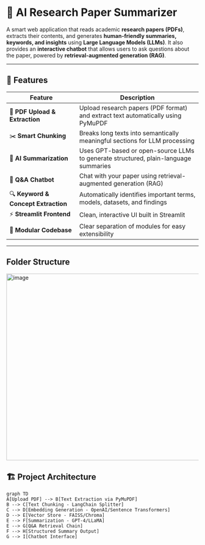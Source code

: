 # 🧠 AI Research Paper Summarizer

A smart web application that reads academic **research papers (PDFs)**, extracts their contents, and generates **human-friendly summaries, keywords, and insights** using **Large Language Models (LLMs)**. It also provides an **interactive chatbot** that allows users to ask questions about the paper, powered by **retrieval-augmented generation (RAG)**.

---

## 🚀 Features

| Feature | Description |
|----------|--------------|
| 📄 **PDF Upload & Extraction** | Upload research papers (PDF format) and extract text automatically using PyMuPDF |
| ✂️ **Smart Chunking** | Breaks long texts into semantically meaningful sections for LLM processing |
| 🧠 **AI Summarization** | Uses GPT-based or open-source LLMs to generate structured, plain-language summaries |
| 💬 **Q&A Chatbot** | Chat with your paper using retrieval-augmented generation (RAG) |
| 🔍 **Keyword & Concept Extraction** | Automatically identifies important terms, models, datasets, and findings |
| ⚡ **Streamlit Frontend** | Clean, interactive UI built in Streamlit |
| 🧩 **Modular Codebase** | Clear separation of modules for easy extensibility |

---

## Folder Structure

<img width="771" height="489" alt="image" src="https://github.com/user-attachments/assets/446d8c64-f237-4b32-86e2-0dfa502fa5e6" />


## 🏗️ Project Architecture

```mermaid
graph TD
A[Upload PDF] --> B[Text Extraction via PyMuPDF]
B --> C[Text Chunking - LangChain Splitter]
C --> D[Embedding Generation - OpenAI/Sentence Transformers]
D --> E[Vector Store - FAISS/Chroma]
E --> F[Summarization - GPT-4/LLaMA]
E --> G[Q&A Retrieval Chain]
F --> H[Structured Summary Output]
G --> I[Chatbot Interface]


